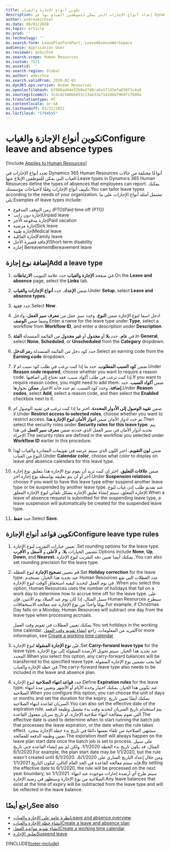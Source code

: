 ```yaml
---
title: تكوين أنواع الإجازة والغياب
description: إعداد أنواع الإجازات التي يمكن للموظفين القيام بها في Dynamics 365 Human Resources.
author: andreabichsel
ms.date: 06/01/2020
ms.topic: article
ms.prod: ''
ms.technology: ''
ms.search.form: LeavePlanFormPart, LeaveAbsenceWorkspace
audience: Application User
ms.reviewer: anbichse
ms.search.scope: Human Resources
ms.custom: 7521
ms.assetid: ''
ms.search.region: Global
ms.author: anbichse
ms.search.validFrom: 2020-02-03
ms.dyn365.ops.version: Human Resources
ms.openlocfilehash: bf868ad44e52b0ed7d0ca6e1f133efa030f3c4a8
ms.sourcegitcommit: 3cdc42346bb653c13ab33a7142dbb7969f1f6dda
ms.translationtype: HT
ms.contentlocale: ar-SA
ms.lasthandoff: 03/31/2021
ms.locfileid: "5794555"
---
```

# <a name="configure-leave-and-absence-types"></a><span data-ttu-id="b3d97-103">تكوين أنواع الإجازة والغياب</span><span class="sxs-lookup"><span data-stu-id="b3d97-103">Configure leave and absence types</span></span>

[!include [Applies to Human Resources](../includes/applies-to-hr.md)]

<span data-ttu-id="b3d97-104">تحدد أنواع الإجازات في Dynamics 365 Human Resources أنواعًا مختلفة من حالات الغياب التي يمكن للموظفين الإبلاغ عنها.</span><span class="sxs-lookup"><span data-stu-id="b3d97-104">Leave types in Dynamics 365 Human Resources define the types of absences that employees can report.</span></span> <span data-ttu-id="b3d97-105">يمكنك تكييف أنواع الإجازات وفقًا لاحتياجات مؤسستك.</span><span class="sxs-lookup"><span data-stu-id="b3d97-105">You can tailor leave types according to the needs of your organization.</span></span> <span data-ttu-id="b3d97-106">تشتمل أمثلة أنواع الإجازات على ما يلي:</span><span class="sxs-lookup"><span data-stu-id="b3d97-106">Examples of leave types include:</span></span>

- <span data-ttu-id="b3d97-107">زمن التوقف المدفوع (PTO)</span><span class="sxs-lookup"><span data-stu-id="b3d97-107">Paid time off (PTO)</span></span>
- <span data-ttu-id="b3d97-108">إجازة دون راتب</span><span class="sxs-lookup"><span data-stu-id="b3d97-108">Unpaid leave</span></span>
- <span data-ttu-id="b3d97-109">إجازة مدفوعة الأجر</span><span class="sxs-lookup"><span data-stu-id="b3d97-109">Paid vacation</span></span>
- <span data-ttu-id="b3d97-110">إجازة مرضية</span><span class="sxs-lookup"><span data-stu-id="b3d97-110">Sick leave</span></span>
- <span data-ttu-id="b3d97-111">إجازة طبية</span><span class="sxs-lookup"><span data-stu-id="b3d97-111">Medical leave</span></span>
- <span data-ttu-id="b3d97-112">إجازة العائلية</span><span class="sxs-lookup"><span data-stu-id="b3d97-112">Family leave</span></span>
- <span data-ttu-id="b3d97-113">الإعاقة قصيرة الأجل</span><span class="sxs-lookup"><span data-stu-id="b3d97-113">Short-term disability</span></span>
- <span data-ttu-id="b3d97-114">إجازة Bereavement</span><span class="sxs-lookup"><span data-stu-id="b3d97-114">Bereavement leave</span></span>

## <a name="add-a-leave-type"></a><span data-ttu-id="b3d97-115">إضافة نوع إجازة</span><span class="sxs-lookup"><span data-stu-id="b3d97-115">Add a leave type</span></span>

1. <span data-ttu-id="b3d97-116">في صفحة **‏‫الإجازة والغياب‬** حدد علامة التبويب **الارتباطات**.</span><span class="sxs-lookup"><span data-stu-id="b3d97-116">On the **Leave and absence** page, select the **Links** tab.</span></span>

2. <span data-ttu-id="b3d97-117">ضمن **الإعداد**، حدد **أنواع الإجازات والغياب**.</span><span class="sxs-lookup"><span data-stu-id="b3d97-117">Under **Setup**, select **Leave and absence types**.</span></span>

3. <span data-ttu-id="b3d97-118">حدد **جديد**.</span><span class="sxs-lookup"><span data-stu-id="b3d97-118">Select **New**.</span></span>

4. <span data-ttu-id="b3d97-119">ادخل اسما لنوع الإجازة ضمن **النوع**، وحدد سير عمل من **معرف سير العمل**، وادخل وصفا ضمن **الوصف**.</span><span class="sxs-lookup"><span data-stu-id="b3d97-119">Enter a name for the leave type under **Type**, select a workflow from **Workflow ID**, and enter a description under **Description**.</span></span>

5. <span data-ttu-id="b3d97-120">في **عام**، حدد **بلا** أو **مجدول** أو **غير مجدول** من القائمة المنسدلة **الفئة**.</span><span class="sxs-lookup"><span data-stu-id="b3d97-120">In **General**, select **None**, **Scheduled**, or **Unscheduled** from the **Category** dropdown.</span></span>

6. <span data-ttu-id="b3d97-121">حدد كود دخل من القائمة المنسدلة **رمز الدخل**.</span><span class="sxs-lookup"><span data-stu-id="b3d97-121">Select an earning code from the **Earning code** dropdown.</span></span>

7. <span data-ttu-id="b3d97-122">ضمن **كود السبب المطلوب**، حدد ما إذا كنت ترغب في طلب كود سبب ام لا.</span><span class="sxs-lookup"><span data-stu-id="b3d97-122">Under **Reason code required**, choose whether you want to require a reason code.</span></span> <span data-ttu-id="b3d97-123">إذا كنت ترغب في طلب أكواد سبب، فقد تحتاج إلى اضافتها.</span><span class="sxs-lookup"><span data-stu-id="b3d97-123">If you want to require reason codes, you might need to add them.</span></span> <span data-ttu-id="b3d97-124">ضمن **أكواد السبب**، حدد **إضافة**، وحدد كود السبب، ثم حدد خانة الاختيار **ممكن** بجوارها.</span><span class="sxs-lookup"><span data-stu-id="b3d97-124">Under **Reason codes**, select **Add**, select a reason code, and then select the **Enabled** checkbox next to it.</span></span>

8. <span data-ttu-id="b3d97-125">ضمن **تقييد الوصول إلى الأدوار المحددة**، اختر ما إذا كنت ترغب في تقييد الوصول ام لا.</span><span class="sxs-lookup"><span data-stu-id="b3d97-125">Under **Restrict access to selected roles**, choose whether you want to restrict access.</span></span> <span data-ttu-id="b3d97-126">ثم حدد ادوار الأمان ضمن **ادوار الأمان لنوع الإجازة هذا**.</span><span class="sxs-lookup"><span data-stu-id="b3d97-126">Then select the security roles under **Security roles for this leave type**.</span></span> <span data-ttu-id="b3d97-127">يتم تحديد ادوار الأمان في سير العمل الذي حددته ضمن **معرف سير العمل** في هذا الإجراء.</span><span class="sxs-lookup"><span data-stu-id="b3d97-127">The security roles are defined in the workflow you selected under **Workflow ID** earlier in this procedure.</span></span>

9. <span data-ttu-id="b3d97-128">ضمن **لون التقويم**، اختر اللون الذي سيتم عرضه في تقويمات المغادرة والغياب لهذا النوع من الغياب.</span><span class="sxs-lookup"><span data-stu-id="b3d97-128">Under **Calendar color**, choose what color to display on leave and absence calendars for this leave type.</span></span> 

10. <span data-ttu-id="b3d97-129">ضمن **علاقات التعليق‬**، اختر إن كنت تريد أن يقوم نوع الإجازة هذا بتعليق نوع إجازة آخر أو أن يتم تعليقه بواسطة نوع إجازة آخر.</span><span class="sxs-lookup"><span data-stu-id="b3d97-129">Under **Suspension relations**, choose if you want to have this leave type either suspend another leave type or be suspended by another leave type.</span></span> <span data-ttu-id="b3d97-130">عند تقديم طلب إذن غياب لنوع الإجازة المعلق، سيتم إنشاء تعليق الإجازة بشكل تلقائي لنوع الإجازة المعلق.</span><span class="sxs-lookup"><span data-stu-id="b3d97-130">When a leave of absence request is submitted for the suspending leave type, a leave suspension will automatically be created for the suspended leave type.</span></span> 

10. <span data-ttu-id="b3d97-131">حدد **حفظ**.</span><span class="sxs-lookup"><span data-stu-id="b3d97-131">Select **Save**.</span></span>

## <a name="configure-leave-type-rules"></a><span data-ttu-id="b3d97-132">تكوين قواعد أنواع الإجازة</span><span class="sxs-lookup"><span data-stu-id="b3d97-132">Configure leave type rules</span></span>

1. <span data-ttu-id="b3d97-133">تعيين خيارات التقريب لنوع الإجازة .</span><span class="sxs-lookup"><span data-stu-id="b3d97-133">Set rounding options for the leave type.</span></span> <span data-ttu-id="b3d97-134">تتضمن الخيارات **بلا**، و **لأعلى** و **لأسفل** و **الأقرب**.</span><span class="sxs-lookup"><span data-stu-id="b3d97-134">Options include **None**, **Up**, **Down**, and **Nearest**.</span></span> <span data-ttu-id="b3d97-135">يمكنك أيضا تعيين دقه التقريب لنوع الإجازة .</span><span class="sxs-lookup"><span data-stu-id="b3d97-135">You can also set rounding precision for the leave type.</span></span>

2. <span data-ttu-id="b3d97-136">قم بتعيين **تصحيح الإجازة** لنوع العطلة.</span><span class="sxs-lookup"><span data-stu-id="b3d97-136">Set **Holiday correction** for the leave type.</span></span> <span data-ttu-id="b3d97-137">عند تحديد هذا الخيار، تستخدم Human Resources عدد العطلات التي تقع في يوم العمل لتحديد كيفيه استحقاق الوقت لنوع الإجازة .</span><span class="sxs-lookup"><span data-stu-id="b3d97-137">When you select this option, Human Resources uses the number of holidays that fall on a work day to determine how to accrue time off for the leave type.</span></span> <span data-ttu-id="b3d97-138">على سبيل المثال، إذا كان يوم عيد الميلاد يوم الاثنين، فإن Human Resources سيطرح يومًا واحدًا من نوع الإجازة عند معالجه الاستحقاقات.</span><span class="sxs-lookup"><span data-stu-id="b3d97-138">For example, if Christmas Day falls on a Monday, Human Resources will subtract one day from the leave type when processing accruals.</span></span>

   <span data-ttu-id="b3d97-139">يمكنك تعيين العطلات في تقويم وقت العمل.</span><span class="sxs-lookup"><span data-stu-id="b3d97-139">You set holidays in the working time calendar.</span></span> <span data-ttu-id="b3d97-140">لمزيد من المعلومات، راجع [إنشاء تقويم وقت العمل](hr-leave-and-absence-working-time-calendar.md)</span><span class="sxs-lookup"><span data-stu-id="b3d97-140">For more information, see [Create a working time calendar](hr-leave-and-absence-working-time-calendar.md)</span></span>
   
 3. <span data-ttu-id="b3d97-141">عيّن **نوع الإجازة المنقولة** لنوع الإجازة.</span><span class="sxs-lookup"><span data-stu-id="b3d97-141">Set **Carry-forward leave type** for the leave type.</span></span> <span data-ttu-id="b3d97-142">عند تحديد هذا الخيار، سيتم تحويل الأرصدة المنقولة إلى نوع الإجازة المحدد.</span><span class="sxs-lookup"><span data-stu-id="b3d97-142">When you select this option, any carry-forward balances will be transferred to the specified leave type.</span></span> <span data-ttu-id="b3d97-143">كما يجب تضمين نوع الإجازة المنقولة في خطة الإجازة والغياب.</span><span class="sxs-lookup"><span data-stu-id="b3d97-143">The carry-forward leave type also needs to be included in the leave and absence plan.</span></span> 
 
 4. <span data-ttu-id="b3d97-144">حدد **قواعد انتهاء الصلاحية** لنوع الإجازة.</span><span class="sxs-lookup"><span data-stu-id="b3d97-144">Define **Expiration rules** for the leave type.</span></span> <span data-ttu-id="b3d97-145">عند تكوين هذا الخيار، يمكنك اختيار وحدة الأيام أو الأشهر وتعيين مدة انتهاء الصلاحية.</span><span class="sxs-lookup"><span data-stu-id="b3d97-145">When you configure this option, you can choose the unit of days or months and set the duration for the expiry.</span></span> <span data-ttu-id="b3d97-146">يمكنك أيضًا تعيين تاريخ السريان لقاعدة انتهاء الصلاحية.</span><span class="sxs-lookup"><span data-stu-id="b3d97-146">You can also set the effective date of the expiration rule.</span></span> <span data-ttu-id="b3d97-147">يتم استخدام تاريخ السريان لتحديد وقت بدء تشغيل وظيفة الدفعة التي تقوم بمعالجة انتهاء صلاحية الإجازة، أو تاريخ سريان مفعول القاعدة.</span><span class="sxs-lookup"><span data-stu-id="b3d97-147">The effective date is used to determine when to start running the batch job that processes the leave expiration, or the date when the rule takes effect.</span></span> <span data-ttu-id="b3d97-148">ستنتهي الصلاحية من تلقاء نفسها دائمًا في تاريخ بدء خطة الإجازة بمجرد تعيين وظيفة الدفعة للمعالجة.</span><span class="sxs-lookup"><span data-stu-id="b3d97-148">The expiration itself will always happen on the leave plan start date once the batch job is set to process.</span></span> <span data-ttu-id="b3d97-149">على سبيل المثال، قد يكون تاريخ بدء الخطة 1/1/2020، ولكن لم يتم إنشاء القاعدة حتى تاريخ 6/1/2020.</span><span class="sxs-lookup"><span data-stu-id="b3d97-149">For example, the plan start date may be 1/1/2020, but the rule wasn't created until 6/1/2020.</span></span> <span data-ttu-id="b3d97-150">ومن خلال إعداد التاريخ الساري على 6/1/2020، فإنه ستتم معالجة القاعدة في الحد العام التالي، ليكون التاريخ 1/1/2021.</span><span class="sxs-lookup"><span data-stu-id="b3d97-150">By setting the effective date to 6/1/2020, the rule will be processed on the next year boundary, so 1/1/2021.</span></span> <span data-ttu-id="b3d97-151">سيتم طرح أي أرصدة إجازات موجودة عند انتهاء الصلاحية من نوع الإجازة وستظهر في رصيد الإجازة.</span><span class="sxs-lookup"><span data-stu-id="b3d97-151">Any leave balances that exist at the time of expiry will be subtracted from the leave type and will be reflected in the leave balance.</span></span> 
 
## <a name="see-also"></a><span data-ttu-id="b3d97-152">راجع أيضًا</span><span class="sxs-lookup"><span data-stu-id="b3d97-152">See also</span></span>

- [<span data-ttu-id="b3d97-153">نظرة عامة على الإجازة والغياب</span><span class="sxs-lookup"><span data-stu-id="b3d97-153">Leave and absence overview</span></span>](hr-leave-and-absence-overview.md)
- [<span data-ttu-id="b3d97-154">إنشاء خطة الإجازة والغياب</span><span class="sxs-lookup"><span data-stu-id="b3d97-154">Create a leave and absence plan</span></span>](hr-leave-and-absence-plans.md)
- [<span data-ttu-id="b3d97-155">إنشاء تقويم مواعيد العمل</span><span class="sxs-lookup"><span data-stu-id="b3d97-155">Create a working time calendar</span></span>](hr-leave-and-absence-working-time-calendar.md)
- [<span data-ttu-id="b3d97-156">تعليق الإجازة</span><span class="sxs-lookup"><span data-stu-id="b3d97-156">Suspend leave</span></span>](hr-leave-and-absence-suspend-leave.md)



[!INCLUDE[footer-include](../includes/footer-banner.md)]
